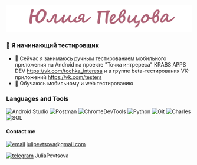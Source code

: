 ![Header](https://github.com/YuliaPevtsova/YuliaPevtsova/blob/main/assets/img_name.png)
### 👋 Я начинающий тестировщик 
- 🔭 Сейчас я занимаюсь ручным тестированием мобильного приложения на Android на проекте "Точка интререса" KRABS APPS DEV https://vk.com/tochka_interesa и в группе beta-тестирования VK-приложений https://vk.com/testers
- 🌱 Обучаюсь мобильному и web тестированию

### Languages and Tools
![Android Studio](https://img.shields.io/badge/-Android_Studio-2a456e?style=plastic&logo=AndroidStudio&logoColor=58edb7)
![Postman](https://img.shields.io/badge/-Postman-2a456e?style=plastic&logo=Postman&logoColor=698cc8)
![ChromeDevTools](https://img.shields.io/badge/-ChromeDevTools-2a456e?style=plastic&logo=googlechrome&logoColor=ae6276)
![Python](https://img.shields.io/badge/-Python-2a456e?style=plastic&logo=python&logoColor=161117)
![Git](https://img.shields.io/badge/-Git-2a456e?style=plastic&logo=git&logoColor=ffec66)
![Charles](https://img.shields.io/badge/-Charles-2a456e?style=plastic&logo=charles&logoColor=00c466)
![SQL](https://img.shields.io/badge/-SQL-2a456e?style=plastic&logo=postgresql&logoColor=161117)

#### Contact me
[![email](https://img.shields.io/badge/-email-2a456e?style=plastic&logo=gmail&logoColor=58edb7)](https://mail.google.com/) julipevtsova@gmail.com

[![telegram](https://img.shields.io/badge/-telegram-2a456e?style=plastic&logo=telegram&logoColor=698cc8)](https://t.me/t.me/JuliaPevtsova) JuliaPevtsova
